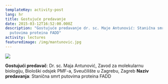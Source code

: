 ```yaml
---
templateKey: activity-post
lang: hr
title: Gostujuće predavanje
date: 2015-03-12T16:52:00.000Z
description: "Gostujuće predavanje dr. sc. Maje Antunović: Stanična smrt
  putovima proteina FADD"
activity: lectures
featuredimage: /img/mantunovic.jpg
---
```

![](/img/mantunovic.jpg)

**Gostujući predavač**: Dr. sc. Maja Antunović, Zavod za molekularnu biologiju, Biološki odsjek PMF-a, Sveučilište u Zagrebu, Zagreb
**Naziv predavanja**: Stanična smrt putovima proteina FADD